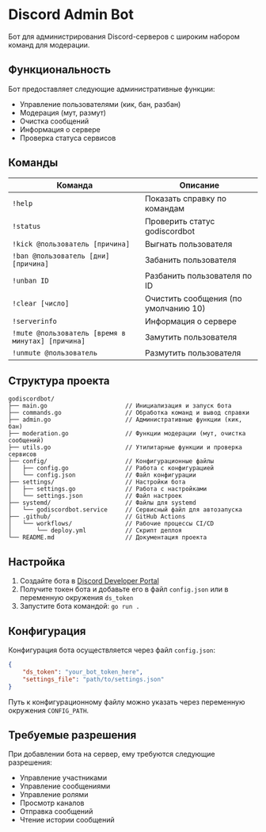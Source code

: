 # Discord Admin Bot

Бот для администрирования Discord-серверов с широким набором команд для модерации.

## Функциональность

Бот предоставляет следующие административные функции:

- Управление пользователями (кик, бан, разбан)
- Модерация (мут, размут)
- Очистка сообщений
- Информация о сервере
- Проверка статуса сервисов

## Команды

| Команда                                                                      | Описание                                                 |
| ----------------------------------------------------------------------------------- | ---------------------------------------------------------------- |
| `!help`                                                                           | Показать справку по командам            |
| `!status`                                                                         | Проверить статус godiscordbot                     |
| `!kick @пользователь [причина]`                                | Выгнать пользователя                          |
| `!ban @пользователь [дни] [причина]`                        | Забанить пользователя                        |
| `!unban ID`                                                                       | Разбанить пользователя по ID              |
| `!clear [число]`                                                             | Очистить сообщения (по умолчанию 10) |
| `!serverinfo`                                                                     | Информация о сервере                           |
| `!mute @пользователь [время в минутах] [причина]` | Замутить пользователя                        |
| `!unmute @пользователь`                                               | Размутить пользователя                      |

## Структура проекта

```
godiscordbot/
├── main.go                      // Инициализация и запуск бота
├── commands.go                  // Обработка команд и вывод справки
├── admin.go                     // Административные функции (кик, бан)
├── moderation.go                // Функции модерации (мут, очистка сообщений)
├── utils.go                     // Утилитарные функции и проверка сервисов
├── config/                      // Конфигурационные файлы
│   ├── config.go                // Работа с конфигурацией
│   └── config.json              // Файл конфигурации
├── settings/                    // Настройки бота
│   ├── settings.go              // Работа с настройками
│   └── settings.json            // Файл настроек
├── systemd/                     // Файлы для systemd
│   └── godiscordbot.service     // Сервисный файл для автозапуска
├── .github/                     // GitHub Actions
│   └── workflows/               // Рабочие процессы CI/CD
│       └── deploy.yml           // Скрипт деплоя
└── README.md                    // Документация проекта
```

## Настройка

1. Создайте бота в [Discord Developer Portal](https://discord.com/developers/applications)
2. Получите токен бота и добавьте его в файл `config.json` или в переменную окружения `ds_token`
3. Запустите бота командой: `go run .`

## Конфигурация

Конфигурация бота осуществляется через файл `config.json`:

```json
{
    "ds_token": "your_bot_token_here",
    "settings_file": "path/to/settings.json"
}
```

Путь к конфигурационному файлу можно указать через переменную окружения `CONFIG_PATH`.

## Требуемые разрешения

При добавлении бота на сервер, ему требуются следующие разрешения:

- Управление участниками
- Управление сообщениями
- Управление ролями
- Просмотр каналов
- Отправка сообщений
- Чтение истории сообщений
